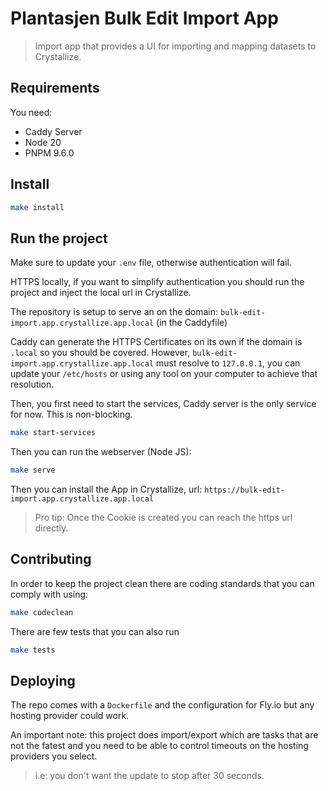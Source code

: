 # Plantasjen Bulk Edit Import App

> Import app that provides a UI for importing and mapping datasets to Crystallize.

## Requirements

You need:

-   Caddy Server
-   Node 20
-   PNPM 9.6.0

## Install

```bash
make install
```

## Run the project

Make sure to update your `.env` file, otherwise authentication will fail.

HTTPS locally, if you want to simplify authentication you should run the project and inject the local url in Crystallize.

The repository is setup to serve an on the domain: `bulk-edit-import.app.crystallize.app.local` (in the Caddyfile)

Caddy can generate the HTTPS Certificates on its own if the domain is `.local` so you should be covered.
However, `bulk-edit-import.app.crystallize.app.local` must resolve to `127.0.0.1`, you can update your `/etc/hosts` or using any tool on your
computer to achieve that resolution.

Then, you first need to start the services, Caddy server is the only service for now. This is non-blocking.

```bash
make start-services
```

Then you can run the webserver (Node JS):

```bash
make serve
```

Then you can install the App in Crystallize, url: `https://bulk-edit-import.app.crystallize.app.local`

> Pro tip: Once the Cookie is created you can reach the https url directly.

## Contributing

In order to keep the project clean there are coding standards that you can comply with using:

```bash
make codeclean
```

There are few tests that you can also run

```bash
make tests
```

## Deploying

The repo comes with a `Dockerfile` and the configuration for Fly.io but any hosting provider could work.

An important note: this project does import/export which are tasks that are not the fatest and you need to be able to control timeouts on the hosting providers you select.

> i.e: you don't want the update to stop after 30 seconds.
